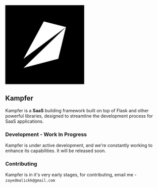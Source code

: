<img src="https://github.com/kampferdev/.github/blob/main/assets/kampfer2x.png" width=250 alt="logo">


## Kampfer 
Kampfer is a **SaaS** building framework built on top of Flask and other powerful libraries, designed to streamline the development process for SaaS applications.

### Development - Work In Progress
Kampfer is under active development, and we're constantly working to enhance its capabilities. It will be released soon.

### Contributing
Kampfer is in it's very early stages, for contributing, email me - `zayedmalickk@gmail.com`
